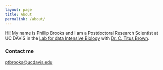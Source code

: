 ```yaml
---
layout: page
title: About
permalink: /about/
---
```


Hi! My name is Phillip Brooks and I am a Postdoctoral Research Scientist at UC DAVIS in the [Lab for data Intensive Biology](http://ivory.idyll.org/lab/) with [Dr. C. Titus Brown](http://ivory.idyll.org/blog/). 

### Contact me

[ptbrooks@ucdavis.edu](mailto:ptbrooks@ucdavis.edu)
